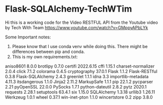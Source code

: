 # Flask-SQLAlchemy-TechWTim

Hi this is a working code for the Video RESTFUL API from the Youtube video by Tech With Team https://www.youtube.com/watch?v=GMppyAPbLYk 

Some Important notes:

1. Please know that I use conda venv while doing this. There might be differences between pip and conda. 
2. This is my own requirements.txt: 

aniso8601          8.0.0
brotlipy           0.7.0
certifi            2022.6.15
cffi               1.15.1
charset-normalizer 2.0.4
click              7.1.2
colorama           0.4.5
cryptography       37.0.1
Flask              1.1.2
Flask-RESTful      0.3.8
Flask-SQLAlchemy   2.4.3
greenlet           1.1.1
idna               3.3
importlib-metadata 4.11.3
itsdangerous       1.1.0
Jinja2             2.11.2
MarkupSafe         1.1.1
pip                22.1.2
pycparser          2.21
pyOpenSSL          22.0.0
PySocks            1.7.1
python-dateutil    2.8.2
pytz               2020.1
requests           2.28.1
setuptools         63.4.1
six                1.15.0
SQLAlchemy         1.3.18
urllib3            1.26.11
Werkzeug           1.0.1
wheel              0.37.1
win-inet-pton      1.1.0
wincertstore       0.2
zipp               3.8.0

